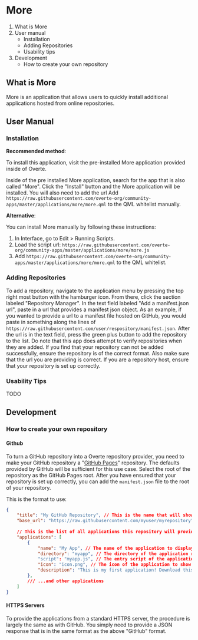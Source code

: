 # More
1. What is More
2. User manual
    - Installation
	- Adding Repositories
    - Usability tips
3. Development
	- How to create your own repository

## What is More
More is an application that allows users to quickly install additional applications hosted from online repositories.

## User Manual
### Installation
**Recommended method**:

To install this application, visit the pre-installed More application provided inside of Overte. 

Inside of the pre installed More application, search for the app that is also called "More".
Click the "Install" button and the More application will be installed.
You will also need to add the url Add `https://raw.githubusercontent.com/overte-org/community-apps/master/applications/more/more.qml` to the QML whitelist manually.

**Alternative**:

You can install More manually by following these instructions: 
1. In Interface, go to Edit > Running Scripts.
2. Load the script url: `https://raw.githubusercontent.com/overte-org/community-apps/master/applications/more/more.js`
3. Add `https://raw.githubusercontent.com/overte-org/community-apps/master/applications/more/more.qml` to the QML whitelist.

### Adding Repositories
To add a repository, navigate to the application menu by pressing the top right most button with the hamburger icon.
From there, click the section labeled "Repository Manager". In the text field labeled "Add a manifest.json url", paste in a url that provides a manifest json object.
As an example, if you wanted to provide a url to a manifest file hosted on GitHub, you would paste in something along the lines of `https://raw.githubusercontent.com/user/respository/manifest.json`. 
After the url is in the text field, press the green plus button to add the repository to the list. Do note that this app does attempt to verify repositories when they are added. If you find that your repository can not be added successfully, ensure the repository is of the correct format. Also make sure that the url you are providing is correct.
If you are a repository host, ensure that your repository is set up correctly.


### Usability Tips
TODO

## Development
### How to create your own repository
#### Github
To turn a GitHub repository into a Overte repository provider, you need to make your GitHub repository a "[GitHub Pages](https://pages.github.com/)" repository.
The defaults provided by GitHub will be sufficient for this use case. Select the root of the repository as the GitHub Pages root.
After you have ensured that your repository is set up correctly, you can add the `manifest.json` file to the root of your repository.

This is the format to use:
```json
{
	"title": "My GitHub Repository", // This is the name that will show up in the repository manager
	"base_url": "https://raw.githubusercontent.com/myuser/myrepository", // This is what the More app uses as a base to search for applications provided by the 'applications' key just below this entry.
	
	// This is the list of all applications this repository will provide to the More app.
	"applications": [
		{
			"name": "My App", // The name of the application to display.
			"directory": "myapp", // The directory of the application relative to the 'base_url'. This will be interpreted as 'https://raw.githubusercontent.com/myuser/myrepository/myapp' internally.
			"script": "myapp.js", // The entry script of the application.
			"icon": "icon.png", // The icon of the application to show in the list.
			"description": "This is my first application! Download this please." // The description of the application to display in the "details" page.
		},
		/// ...and other applications
	]
}
```

#### HTTPS Servers
To provide the applications from a standard HTTPS server, the procedure is largely the same as with GitHub. You simply need to provide a JSON response that is in the same format as the above "GitHub" format.